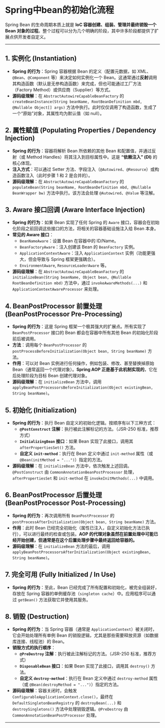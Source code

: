 # Spring中bean的初始化流程

Spring Bean 的生命周期本质上就是 **IoC 容器创建、组装、管理并最终销毁一个 Bean 对象的过程**。整个过程可以分为几个明确的阶段，其中许多阶段都提供了扩展点供开发者自定义。

---

## 1. 实例化 (Instantiation)
*   **Spring 的行为**：Spring 容器根据 Bean 的定义（配置元数据，如 XML、`@Bean`、`@Component` 等）来决定如何实例化一个 Bean。这通常通过**反射**调用其构造函数（默认是无参构造函数）来完成，但也可能通过工厂方法（Factory Method）或供应商（Supplier）等方式。
*   **源码级理解**：在 `AbstractAutowireCapableBeanFactory` 的 `createBeanInstance(String beanName, RootBeanDefinition mbd, @Nullable Object[] args)` 方法中执行。此时仅仅调用了构造函数，生成了一个“原始”对象，其属性均为默认值（如 null）。

## 2. 属性赋值 (Populating Properties / Dependency Injection)
*   **Spring 的行为**：容器将解析 Bean 所依赖的其他 Bean 和配置值，并通过反射（或 Method Handles）将其注入到目标属性中。这是 **“依赖注入” (DI)** 的核心体现。
*   **注入方式**：可以通过 Setter 方法、字段注入（`@Autowired`、`@Resource`）或构造函数注入（此时步骤 1 和 2 是合并的）。
*   **源码级理解**：在 `AbstractAutowireCapableBeanFactory` 的 `populateBean(String beanName, RootBeanDefinition mbd, @Nullable BeanWrapper bw)` 方法中执行。该方法会处理 `@Autowired`、`@Value` 等注解。

## 3. Aware 接口回调 (Aware Interface Injection)
*   **Spring 的行为**：如果 Bean 实现了任何 Spring 的 `Aware` 接口，容器会在初始化阶段之前回调这些接口的方法，将相关的容器基础设施注入给 Bean 本身。
*   **常见的 Aware 接口**：
    *   `BeanNameAware`：设置 Bean 在容器中的 ID/Name。
    *   `BeanFactoryAware`：注入创建该 Bean 的 `BeanFactory` 实例。
    *   `ApplicationContextAware`：注入 `ApplicationContext` 实例（功能更强大，但会导致与 Spring 框架更强耦合）。
    *   `EnvironmentAware`, `ResourceLoaderAware` 等。
*   **源码级理解**：在 `AbstractAutowireCapableBeanFactory` 的 `initializeBean(String beanName, Object bean, @Nullable RootBeanDefinition mbd)` 方法中，通过 `invokeAwareMethods(...)` 和 `ApplicationContextAwareProcessor` 来处理。

## 4. BeanPostProcessor 前置处理 (BeanPostProcessor Pre-Processing)
*   **Spring 的行为**：这是 Spring 框架一个极其强大的扩展点。所有实现了 `BeanPostProcessor` 接口的 Bean 都会在容器中所有其他 Bean 的初始化阶段前后被调用。
*   **方法**：调用每个 `BeanPostProcessor` 的 `postProcessBeforeInitialization(Object bean, String beanName)` 方法。
*   **作用**：可以对 Bean 实例进行任何操作，例如包装、修改、甚至替换掉原始 Bean（通常返回一个代理对象）。**Spring AOP 正是基于此机制实现的**，它在后处理阶段为目标 Bean 创建代理对象。
*   **源码级理解**：在 `initializeBean` 方法中，调用 `applyBeanPostProcessorsBeforeInitialization(Object existingBean, String beanName)`。

## 5. 初始化 (Initialization)
*   **Spring 的行为**：执行 Bean 自定义的初始化逻辑。按顺序有以下三种方式：
    *   **`@PostConstruct` 注解**：执行被此注解标记的方法。（JSR-250 标准，推荐方式）
    *   **`InitializingBean` 接口**：如果 Bean 实现了此接口，调用其 `afterPropertiesSet()` 方法。
    *   **自定义 `init-method`**：执行在 Bean 定义中通过 `init-method` 属性（或 `@Bean(initMethod = "...")`）指定的方法。
*   **源码级理解**：在 `initializeBean` 方法中，依次触发上述回调。`@PostConstruct` 由 `CommonAnnotationBeanPostProcessor` 处理，`afterPropertiesSet` 和 `init-method` 在 `invokeInitMethods(...)` 中调用。

## 6. BeanPostProcessor 后置处理 (BeanPostProcessor Post-Processing)
*   **Spring 的行为**：再次调用所有 `BeanPostProcessor` 的 `postProcessAfterInitialization(Object bean, String beanName)` 方法。
*   **作用**：此时 Bean 已经完全初始化（属性已注入，自定义初始化方法已执行），可以进行最终的检查或包装。**AOP 的代理对象虽然在前置处理中可能已经开始创建，但通常是在这个后置处理步骤中最终返回给容器的。**
*   **源码级理解**：在 `initializeBean` 方法的最后，调用 `applyBeanPostProcessorsAfterInitialization(Object existingBean, String beanName)`。

## 7. 完全可用 (Fully Initialized / In Use)
*   **Spring 的行为**：至此，Bean 已经完成了所有配置和初始化，被完全组装好，存放在 Spring 容器的单例缓存池（`singleton cache`）中。应用程序可以通过 `getBean()` 方法获取它并使用其服务。

## 8. 销毁 (Destruction)
*   **Spring 的行为**：当 Spring 容器（通常是 `ApplicationContext`）被关闭时，它会开始处理所有单例 Bean 的销毁逻辑，尤其是那些需要释放资源（如数据库连接、线程池）的 Bean。
*   **销毁方式的执行顺序**：
    *   **`@PreDestroy` 注解**：执行被此注解标记的方法。（JSR-250 标准，推荐方式）
    *   **`DisposableBean` 接口**：如果 Bean 实现了此接口，调用其 `destroy()` 方法。
    *   **自定义 `destroy-method`**：执行在 Bean 定义中通过 `destroy-method` 属性（或 `@Bean(destroyMethod = "...")`）指定的方法。
*   **源码级理解**：容器关闭时，会触发 `ConfigurableApplicationContext.close()`，最终在 `DefaultSingletonBeanRegistry` 的 `destroyBean(...)` 和 `destroySingletons()` 方法中处理销毁逻辑。`@PreDestroy` 由 `CommonAnnotationBeanPostProcessor` 处理。

---

